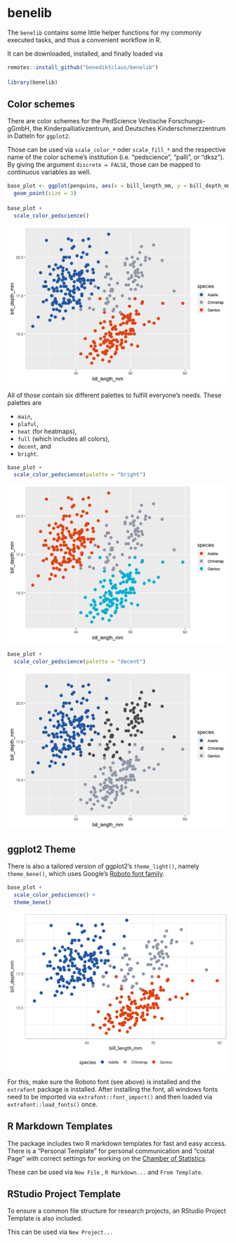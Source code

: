 
# benelib

The `benelib` contains some little helper functions for my commonly
executed tasks, and thus a convenient workflow in R.

It can be downloaded, installed, and finally loaded via

``` r
remotes::install_github("benediktclaus/benelib")

library(benelib)
```

## Color schemes

There are color schemes for the PedScience Vestische Forschungs-gGmbH,
the Kinderpalliativzentrum, and Deutsches Kinderschmerzzentrum in
Datteln for `ggplot2`.

Those can be used via `scale_color_*` oder `scale_fill_*` and the
respective name of the color scheme’s institution (i.e. “pedscience”,
“palli”, or “dksz”). By giving the argument `discrete = FALSE`, those
can be mapped to continuous variables as well.

``` r
base_plot <- ggplot(penguins, aes(x = bill_length_mm, y = bill_depth_mm, color = species)) +
  geom_point(size = 3)
  
base_plot +
  scale_color_pedscience()
```

![](README_files/figure-gfm/unnamed-chunk-3-1.png)<!-- -->

All of those contain six different palettes to fulfill everyone’s needs.
These palettes are

-   `main`,
-   `plaful`,
-   `heat` (for heatmaps),
-   `full` (which includes all colors),
-   `decent`, and
-   `bright`.

``` r
base_plot +
  scale_color_pedscience(palette = "bright")
```

![](README_files/figure-gfm/unnamed-chunk-4-1.png)<!-- -->

``` r
base_plot +
  scale_color_pedscience(palette = "decent")
```

![](README_files/figure-gfm/unnamed-chunk-4-2.png)<!-- -->

## ggplot2 Theme

There is also a tailored version of ggplot2’s `theme_light()`, namely
`theme_bene()`, which uses Google’s [Roboto font
family](https://fonts.google.com/specimen/Roboto?query=Roboto).

``` r
base_plot +
  scale_color_pedscience() +
  theme_bene()
```

![](README_files/figure-gfm/unnamed-chunk-5-1.png)<!-- -->

For this, make sure the Roboto font (see above) is installed and the
`extrafont` package is installed. After installing the font, all windows
fonts need to be imported via `extrafont::font_import()` and then loaded
via `extrafont::load_fonts()` once.

## R Markdown Templates

The package includes two R markdown templates for fast and easy access.
There is a “Personal Template” for personal communication and “costat
Page” with correct settings for working on the [Chamber of
Statistics](https://benediktclaus.github.io/costat/).

These can be used via `New File` , `R Markdown...` and `From Template`.

## RStudio Project Template

To ensure a common file structure for research projects, an RStudio
Project Template is also included.

This can be used via `New Project...`
